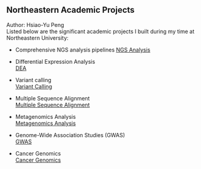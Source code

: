 ## Northeastern Academic Projects

Author: Hsiao-Yu Peng  
Listed below are the significant academic projects I built during my time at Northeastern University: <br>

- Comprehensive NGS analysis pipelines
  [NGS Analysis](https://github.com/penghy27/NGS_analysis) <br>

- Differential Expression Analysis  
  [DEA](https://github.com/penghy27/Bioinformatics_Projects/tree/main/DifferentialExpressionAnalysis)  <br>
  
- Variant calling  
  [Variant Calling](https://github.com/penghy27/Bioinformatics_Projects/tree/main/VariantCalling)<br>
  
- Multiple Sequence Alignment  
  [Multiple Sequence Alignment](https://github.com/penghy27/Bioinformatics_Projects/tree/main/MultipleSequenceAlignment)<br>
  
- Metagenomics Analysis  
  [Metagenomics Analysis](https://github.com/penghy27/Bioinformatics_Projects/tree/main/MetagenomicsAnalysis) <br>
  
- Genome-Wide Association Studies (GWAS)  
  [GWAS](https://github.com/penghy27/Bioinformatics_Projects/tree/main/GWAS) <br>
  
- Cancer Genomics  
  [Cancer Genomics](https://github.com/penghy27/Bioinformatics_Projects/tree/main/CancerGenomics)<br>
